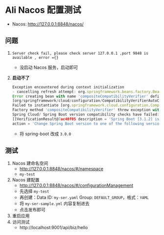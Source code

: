 # Ali Nacos 配置测试

- Nacos: http://127.0.0.1:8848/nacos/

## 问题

1. `Server check fail, please check server 127.0.0.1 ,port 9848 is available , error ={}`
    - 没启动 Nacos 服务，启动即可

2. **启动不了**
    ```js
    Exception encountered during context initialization 
    - cancelling refresh attempt: org.springframework.beans.factory.BeanCreationException: 
    Error creating bean with name 'compositeCompatibilityVerifier' defined in class path resource 
    [org/springframework/cloud/configuration/CompatibilityVerifierAutoConfiguration.class]: 
    Failed to instantiate [org.springframework.cloud.configuration.CompositeCompatibilityVerifier]: 
    Factory method 'compositeCompatibilityVerifier' threw exception with message: 
    Spring Cloud/ Spring Boot version compatibility checks have failed: 
    [[VerificationResult@7ac48f05 description = 'Spring Boot [3.1.2] is not compatible with this Spring Cloud release train', 
    action = 'Change Spring Boot version to one of the following versions [3.0.x] .
    ```
    - 将 spring-boot 改成 `3.0.0`

## 测试

1. Nacos 建命名空间
    - http://127.0.0.1:8848/nacos/#/namespace
    - `my-test`
2. Nacos 建配置
    - http://127.0.0.1:8848/nacos/#/configurationManagement
    - 先选择 `my-test`
    - 再创建：Data ID: `my-ser.yaml` Group: `DEFAULT_GROUP`，格式：`YAML`
    - 将 `my-ser-sample.yml` 内容复制进去
    - 点击发布即可
3. 重启应用
4. 访问测试
    - http://localhost:9001/api/biz/hello 